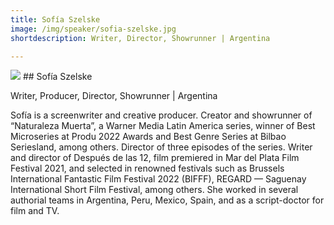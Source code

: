 ```yaml
---
title: Sofía Szelske
image: /img/speaker/sofia-szelske.jpg
shortdescription: Writer, Director, Showrunner | Argentina 

---
```

<img src="/img/speaker/sofia-szelske.jpg">
## Sofía Szelske

Writer, Producer, Director, Showrunner | Argentina 

Sofía is a screenwriter and creative producer. Creator and showrunner of “Naturaleza Muerta”, a Warner Media Latin America series, winner of Best Microseries at Produ 2022 Awards and Best Genre Series at Bilbao Seriesland, among others. Director of three episodes of the series. Writer and director of Después de las 12, film premiered in Mar del Plata Film Festival 2021, and selected in renowned festivals such as Brussels International Fantastic Film Festival 2022 (BIFFF), REGARD — Saguenay International Short Film Festival, among others. She worked in several authorial teams in Argentina, Peru, Mexico, Spain, and as a script-doctor for film and TV.




